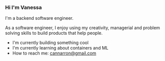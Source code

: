 ### Hi I'm Vanessa

<!--



-->
I'm a backend software engineer.  

As a  software engineer,  I enjoy using my creativity, managerial and problem solving skills to build products that help people.

- I'm currently building something cool
- I'm currently learning about containers and ML
- How to reach me: cannarron@gmail.com
